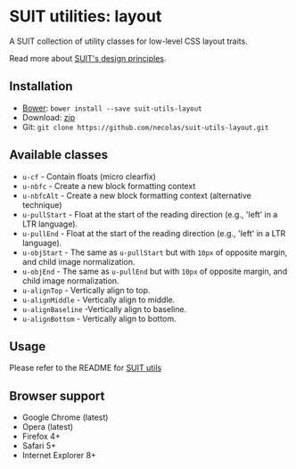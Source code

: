 # SUIT utilities: layout

A SUIT collection of utility classes for low-level CSS layout traits.

Read more about [SUIT's design principles](https://github.com/necolas/suit/).

## Installation

* [Bower](http://bower.io/): `bower install --save suit-utils-layout`
* Download: [zip](https://github.com/necolas/suit-utils-layout/zipball/master)
* Git: `git clone https://github.com/necolas/suit-utils-layout.git`

## Available classes

* `u-cf` - Contain floats (micro clearfix)
* `u-nbfc` - Create a new block formatting context
* `u-nbfcAlt` - Create a new block formatting context (alternative technique)
* `u-pullStart` - Float at the start of the reading direction (e.g., 'left' in a LTR language).
* `u-pullEnd` - Float at the start of the reading direction (e.g., 'left' in a LTR language).
* `u-objStart` - The same as `u-pullStart` but with `10px` of opposite margin, and child image normalization.
* `u-objEnd` - The same as `u-pullEnd` but with `10px` of opposite margin, and child image normalization.
* `u-alignTop` - Vertically align to top.
* `u-alignMiddle` - Vertically align to middle.
* `u-alignBaseline` -Vertically align to baseline.
* `u-alignBottom` - Vertically align to bottom.

## Usage

Please refer to the README for [SUIT utils](https://github.com/necolas/suit-utils/)

## Browser support

* Google Chrome (latest)
* Opera (latest)
* Firefox 4+
* Safari 5+
* Internet Explorer 8+

